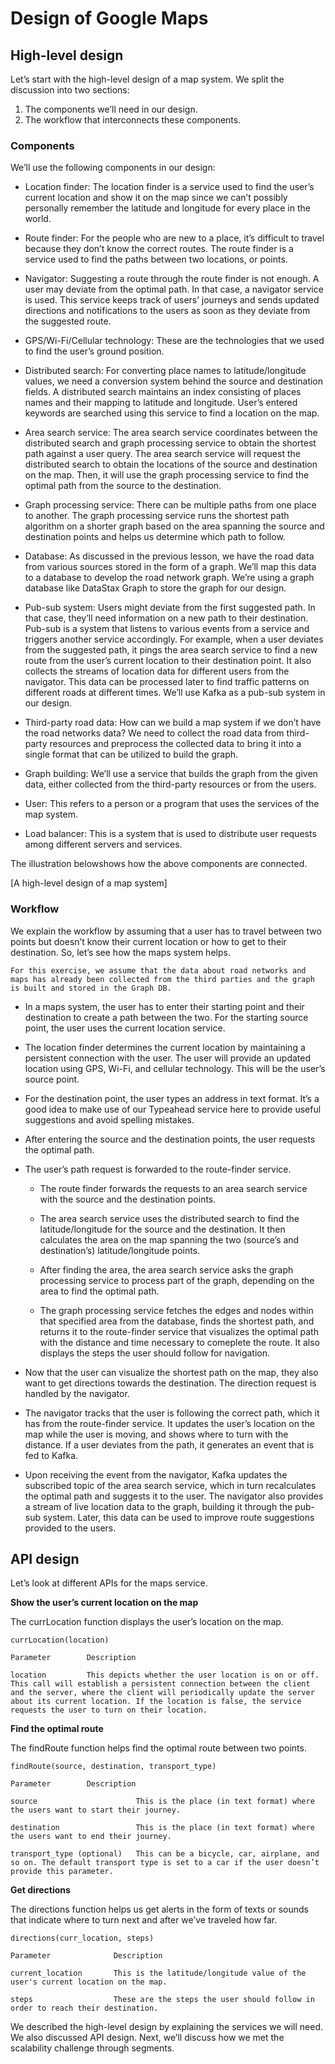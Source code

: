 # Design of Google Maps
## High-level design
Let’s start with the high-level design of a map system. We split the discussion into two sections:

1. The components we’ll need in our design.
2. The workflow that interconnects these components.

### Components
We’ll use the following components in our design:

- Location finder: The location finder is a service used to find the user’s current location and show it on the map since we can’t possibly personally remember the latitude and longitude for every place in the world.

- Route finder: For the people who are new to a place, it’s difficult to travel because they don’t know the correct routes. The route finder is a service used to find the paths between two locations, or points.

- Navigator: Suggesting a route through the route finder is not enough. A user may deviate from the optimal path. In that case, a navigator service is used. This service keeps track of users’ journeys and sends updated directions and notifications to the users as soon as they deviate from the suggested route.

- GPS/Wi-Fi/Cellular technology: These are the technologies that we used to find the user’s ground position.

- Distributed search: For converting place names to latitude/longitude values, we need a conversion system behind the source and destination fields. A distributed search maintains an index consisting of places names and their mapping to latitude and longitude. User’s entered keywords are searched using this service to find a location on the map.

- Area search service: The area search service coordinates between the distributed search and graph processing service to obtain the shortest path against a user query. The area search service will request the distributed search to obtain the locations of the source and destination on the map. Then, it will use the graph processing service to find the optimal path from the source to the destination.

- Graph processing service: There can be multiple paths from one place to another. The graph processing service runs the shortest path algorithm on a shorter graph based on the area spanning the source and destination points and helps us determine which path to follow.

- Database: As discussed in the previous lesson, we have the road data from various sources stored in the form of a graph. We’ll map this data to a database to develop the road network graph. We’re using a graph database like DataStax Graph to store the graph for our design.

- Pub-sub system: Users might deviate from the first suggested path. In that case, they’ll need information on a new path to their destination. Pub-sub is a system that listens to various events from a service and triggers another service accordingly. For example, when a user deviates from the suggested path, it pings the area search service to find a new route from the user’s current location to their destination point. It also collects the streams of location data for different users from the navigator. This data can be processed later to find traffic patterns on different roads at different times. We’ll use Kafka as a pub-sub system in our design.

- Third-party road data: How can we build a map system if we don’t have the road networks data? We need to collect the road data from third-party resources and preprocess the collected data to bring it into a single format that can be utilized to build the graph.

- Graph building: We’ll use a service that builds the graph from the given data, either collected from the third-party resources or from the users.

- User: This refers to a person or a program that uses the services of the map system.

- Load balancer: This is a system that is used to distribute user requests among different servers and services.

The illustration belowshows how the above components are connected.

[A high-level design of a map system]


### Workflow
We explain the workflow by assuming that a user has to travel between two points but doesn’t know their current location or how to get to their destination. So, let’s see how the maps system helps.
```
For this exercise, we assume that the data about road networks and maps has already been collected from the third parties and the graph is built and stored in the Graph DB.
```
- In a maps system, the user has to enter their starting point and their destination to create a path between the two. For the starting source point, the user uses the current location service.

- The location finder determines the current location by maintaining a persistent connection with the user. The user will provide an updated location using GPS, Wi-Fi, and cellular technology. This will be the user’s source point.

- For the destination point, the user types an address in text format. It’s a good idea to make use of our Typeahead service here to provide useful suggestions and avoid spelling mistakes.

- After entering the source and the destination points, the user requests the optimal path.

- The user’s path request is forwarded to the route-finder service.

  - The route finder forwards the requests to an area search service with the source and the destination points.

  - The area search service uses the distributed search to find the latitude/longitude for the source and the destination. It then calculates the area on the map spanning the two (source’s and destination’s) latitude/longitude points.
  
  - After finding the area, the area search service asks the graph processing service to process part of the graph, depending on the area to find the optimal path.
  
  - The graph processing service fetches the edges and nodes within that specified area from the database, finds the shortest path, and returns it to the route-finder service that visualizes the optimal path with the distance and time necessary to comeplete the route. It also displays the steps the user should follow for navigation.

- Now that the user can visualize the shortest path on the map, they also want to get directions towards the destination. The direction request is handled by the navigator.

- The navigator tracks that the user is following the correct path, which it has from the route-finder service. It updates the user’s location on the map while the user is moving, and shows where to turn with the distance. If a user deviates from the path, it generates an event that is fed to Kafka.

- Upon receiving the event from the navigator, Kafka updates the subscribed topic of the area search service, which in turn recalculates the optimal path and suggests it to the user. The navigator also provides a stream of live location data to the graph, building it through the pub-sub system. Later, this data can be used to improve route suggestions provided to the users.

## API design

Let’s look at different APIs for the maps service.

**Show the user’s current location on the map**

The currLocation function displays the user’s location on the map.
```
currLocation(location)
```

```
Parameter        Description

location         This depicts whether the user location is on or off. This call will establish a persistent connection between the client and the server, where the client will periodically update the server about its current location. If the location is false, the service requests the user to turn on their location.
```

**Find the optimal route**

The findRoute function helps find the optimal route between two points.
```
findRoute(source, destination, transport_type)
```

```
Parameter        Description

source                      This is the place (in text format) where the users want to start their journey.

destination                 This is the place (in text format) where the users want to end their journey.

transport_type (optional)   This can be a bicycle, car, airplane, and so on. The default transport type is set to a car if the user doesn’t provide this parameter.
```

**Get directions**

The directions function helps us get alerts in the form of texts or sounds that indicate where to turn next and after we’ve traveled how far.
```
directions(curr_location, steps)       
```

```
Parameter              Description

current_location       This is the latitude/longitude value of the user's current location on the map.

steps                  These are the steps the user should follow in order to reach their destination.
```
We described the high-level design by explaining the services we will need. We also discussed API design. Next, we’ll discuss how we met the scalability challenge through segments.
